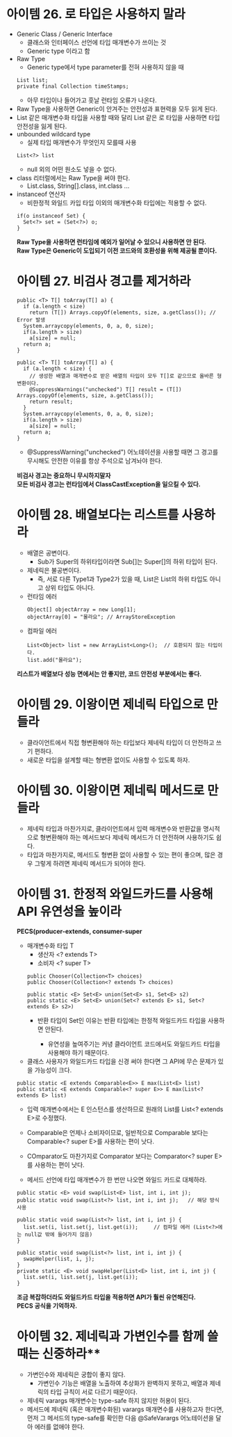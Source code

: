 # 아이템 26. 로 타입은 사용하지 말라

- Generic Class / Generic Interface
  - 클래스와 인터페이스 선언에 타입 매개변수가 쓰이는 것
  - Generic type 이라고 함
- Raw Type
  - Generic type에서 type parameter를 전혀 사용하지 않을 때
  ```
  List list;
  private final Collection timeStamps;
  ```
  - 아무 타입이나 들어가고 훗날 런타임 오류가 나온다.
- Raw Type을 사용하면 Generic이 안겨주는 안전성과 표현력을 모두 읽게 된다.
- List<Object> 같은 매개변수화 타입을 사용할 때와 달리 List 같은 로 타입을 사용하면 타입 안전성을 잃게 된다.
- unbounded wildcard type
  - 실제 타입 매개변수가 무엇인지 모를때 사용
  ```
  List<?> list
  ```
  - null 외의 어떤 원소도 넣을 수 없다.
- class 리터럴에서는 Raw Type을 써야 한다.
  - List.class, String[].class, int.class ...
- instanceof 연산자
  - 비한정적 와일드 카입 타입 이외의 매개변수화 타입에는 적용할 수 없다.
  ```
  if(o instanceof Set) {
    Set<?> set = (Set<?>) o;
  }
  ```

**Raw Type을 사용하면 런타임에 예외가 일어날 수 있으니 사용하면 안 된다.<br>**
**Raw Type은 Generic이 도입되기 이전 코드와의 호환성을 위해 제공될 뿐이다.<br>**

# 아이템 27. 비검사 경고를 제거하라

```
public <T> T[] toArray(T[] a) {
  if (a.length < size)
    return (T[]) Arrays.copyOf(elements, size, a.getClass()); // Error 발생
  System.arraycopy(elements, 0, a, 0, size);
  if(a.length > size)
    a[size] = null;
  return a;
}
```
```
public <T> T[] toArray(T[] a) {
  if (a.length < size) {
    // 생성한 배열과 매개변수로 받은 배열의 타입이 모두 T[]로 같으므로 올바른 형변환이다.
    @SuppressWarnings("unchecked") T[] result = (T[]) Arrays.copyOf(elements, size, a.getClass());
    return result;
  }
  System.arraycopy(elements, 0, a, 0, size);
  if(a.length > size)
    a[size] = null;
  return a;
}
```
- @SuppressWarning("unchecked") 어노테이션을 사용할 때면 그 경고를 무시해도 안전한 이유를 항상 주석으로 남겨놔야 한다.

**비검사 경고는 중요하니 무시하지말자<br>**
**모든 비검사 경고는 런타임에서 ClassCastException을 일으킬 수 있다.<br>**

# 아이템 28. 배열보다는 리스트를 사용하라

- 배열은 공변이다.
  - Sub가 Super의 하위타입이라면 Sub[]는 Super[]의 하위 타입이 된다.
- 제네릭은 불공변이다.
  - 즉, 서로 다른 Type1과 Type2가 있을 때, List<Type1>은 List<Type2>의 하위 타입도 아니고 상위 타입도 아니다.
- 런타임 에러
  ```
  Object[] objectArray = new Long[1];
  objectArray[0] = "몰라요"; // ArrayStoreException
  ```
- 컴파일 에러
  ```
  List<Object> list = new ArrayList<Long>();  // 호환되지 않는 타입이다.
  list.add("몰라요");
  ```

**리스트가 배열보다 성능 면에서는 안 좋지만, 코드 안전성 부분에서는 좋다.**

# 아이템 29. 이왕이면 제네릭 타입으로 만들라

- 클라이언트에서 직접 형변환해야 하는 타입보다 제네릭 타입이 더 안전하고 쓰기 편하다.
- 새로운 타입을 설계할 때는 형변환 없이도 사용할 수 있도록 하자.

# 아이템 30. 이왕이면 제네릭 메서드로 만들라

- 제네릭 타입과 마찬가지로, 클라이언트에서 입력 매개변수와 반환값을 명시적으로 형변환해야 하는 메서드보다 제네릭 메서드가 더 안전하며 사용하기도 쉽다.
- 타입과 마찬가지로, 메서드도 형변환 없이 사용할 수 있는 편이 좋으며, 많은 경우 그렇게 하려면 제네릭 메서드가 되어야 한다.

# 아이템 31. 한정적 와일드카드를 사용해 API 유연성을 높이라

**PECS(producer-extends, consumer-super**

- 매개변수화 타입 T
  - 생산자 <? extends T>
  - 소비자 <? super T>
  ```
  public Chooser(Collection<T> choices)
  public Chooser(Collection<? extends T> choices)
  ```
  ```
  public static <E> Set<E> union(Set<E> s1, Set<E> s2)
  public static <E> Set<E> union(Set<? extends E> s1, Set<? extends E> s2>)
  ```
  - 반환 타입이 Set<E>인 이유는 반환 타입에는 한정적 와일드카드 타입을 사용하면 안된다.
    - 유연성을 높여주기는 커녕 클라이언트 코드에서도 와일드카드 타입을 사용해야 하기 때문이다.
- 클래스 사용자가 와일드카드 타입을 신경 써야 한다면 그 API에 무슨 문제가 있을 가능성이 크다.

```
public static <E extends Comparable<E>> E max(List<E> list)
public static <E extends Comparable<? super E>> E max(List<? extends E> list)
```
- 입력 매개변수에서는 E 인스턴스를 생산하므로 원래의 List<E>를 List<? extends E>로 수정했다.
- Comparable은 언제나 소비자이므로, 일반적으로 Comparable<E> 보다는 Comparable<? super E>를 사용하는 편이 낫다.
- COmparator도 마찬가지로 Comparator<E> 보다는 Comparator<? super E>를 사용하는 편이 낫다.

- 메서드 선언에 타입 매개변수가 한 번만 나오면 와일드 카드로 대체하라.
```
public static <E> void swap(List<E> list, int i, int j);
public static void swap(List<?> list, int i, int j);   // 해당 방식 사용

public static void swap(List<?> list, int i, int j) {
  list.set(i, list.set(j, list.get(i));     // 컴파일 에러 (List<?>에는 null값 밖에 들어가지 않음)
}

public static void swap(List<?> list, int i, int j) {
  swapHelper(list, i, j);
}
private static <E> void swapHelper(List<E> list, int i, int j) {
  list.set(i, list.set(j, list.get(i));
}
```

**조금 복잡하더라도 와일드카드 타입을 적용하면 API가 훨씬 유연해진다.<br>**
**PECS 공식을 기억하자.<br>**

# 아이템 32. 제네릭과 가변인수를 함께 쓸 때는 신중하라**

- 가변인수와 제네릭은 궁합이 좋지 않다.
  - 가변인수 기능은 배열을 노출하여 추상화가 완벽하지 못하고, 배열과 제네릭의 타입 규칙이 서로 다르기 때문이다.
- 제네릭 varargs 매개변수는 type-safe 하지 않지만 허용이 된다.
- 메서드에 제네릭 (혹은 매개변수화된) varargs 매개면수를 사용하고자 한다면, 먼저 그 메서드의 type-safe를 확인한 다음 @SafeVarargs 어노테이션을 달아 에러를 없애야 한다.
